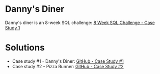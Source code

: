 # Danny's Diner

Danny's diner is an 8-week SQL challenge: [8 Week SQL Challenge - Case Study 1](https://8weeksqlchallenge.com/case-study-1/)

# Solutions

- Case study #1 - Danny's Diner: [GitHub - Case Study #1](https://github.com/its-natasha/8weeksqlchallenge/blob/main/Case%20study%20%231%20-%20Danny's%20diner/README.md)
- Case study #2 - Pizza Runner: [GitHub - Case Study #2](https://github.com/its-natasha/8weeksqlchallenge/blob/main/Case%20study%20%232%20-%20Pizza%20Runner/README.md)




